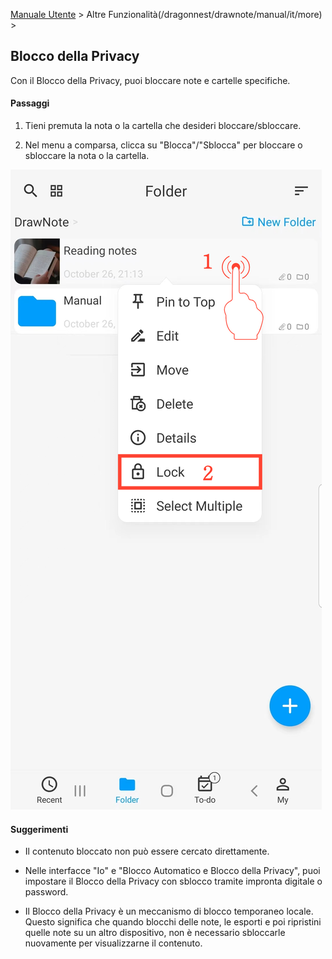 [Manuale Utente](/dragonnest/drawnote/manual/it) > Altre Funzionalità(/dragonnest/drawnote/manual/it/more) >

Blocco della Privacy
---
Con il Blocco della Privacy, puoi bloccare note e cartelle specifiche.

#### Passaggi

1. Tieni premuta la nota o la cartella che desideri bloccare/sbloccare.

2. Nel menu a comparsa, clicca su "Blocca"/"Sblocca" per bloccare o sbloccare la nota o la cartella.

![Blocco della Privacy](imgs/privacy_lock1.png)

#### Suggerimenti
- Il contenuto bloccato non può essere cercato direttamente.

- Nelle interfacce "Io" e "Blocco Automatico e Blocco della Privacy", puoi impostare il Blocco della Privacy con sblocco tramite impronta digitale o password.

- Il Blocco della Privacy è un meccanismo di blocco temporaneo locale. Questo significa che quando blocchi delle note, le esporti e poi ripristini quelle note su un altro dispositivo, non è necessario sbloccarle nuovamente per visualizzarne il contenuto.